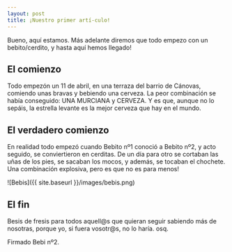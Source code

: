 ```yaml
---
layout: post
title: ¡Nuestro primer artí-culo!
---
```


Bueno, aquí estamos. Más adelante diremos que todo empezo con un bebito/cerdito, y hasta aquí hemos llegado!

## El comienzo
Todo empezón un 11 de abril, en una terraza del barrio de Cánovas, comiendo unas bravas y bebiendo una cerveza. La peor combinación se había conseguido: UNA MURCIANA y CERVEZA. Y es que, aunque no lo sepáis, la estrella levante es la mejor cerveza que hay en el mundo.

## El verdadero comienzo
En realidad todo empezó cuando Bebito nº1 conoció a Bebito nº2, y acto seguido, se conviertieron en cerditas. De un día para otro se cortaban las uñas de los pies, se sacaban los mocos, y además, se tocaban el chochete. Una combinación explosiva, pero es que no es para menos!

![Bebis]({{ site.baseurl }}/images/bebis.png)

## El fin
Besis de fresis para todos aquell@s que quieran seguir sabiendo más de nosotras, porque yo, si fuera vosotr@s, no lo haría.
osq.

Firmado Bebi nº2.
